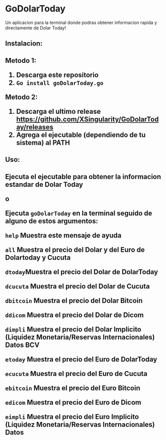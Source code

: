 # GoDolarToday
Un aplicacion para la terminal donde podras obtener informacion rapida y directamente de Dolar Today!

<h2>Instalacion:<h2>

Metodo 1:
1) Descarga este repositorio 
2) `Go install goDolarToday.go`

Metodo 2:
1) Descarga el ultimo release https://github.com/XSingularity/GoDolarToday/releases
2) Agrega el ejecutable (dependiendo de tu sistema) al PATH

<h2>Uso:<h2>

Ejecuta el ejecutable para obtener la informacion estandar de Dolar Today

o

Ejecuta `goDolarToday` en la terminal seguido de alguno de estos argumentos:

`help`	Muestra este mensaje de ayuda

`all`	Muestra el precio del Dolar y del Euro de Dolartoday y Cucuta

`dtoday`Muestra el precio del Dolar de DolarToday

`dcucuta`	Muestra el precio del Dolar de Cucuta

`dbitcoin`	Muestra el precio del Dolar Bitcoin

`ddicom`	Muestra el precio del Dolar de Dicom

`dimpli`	Muestra el precio del Dolar Implicito (Liquidez Monetaria/Reservas Internacionales) Datos BCV

`etoday`	Muestra el precio del Euro de DolarToday

`ecucuta`	Muestra el precio del Euro de Cucuta

`ebitcoin` Muestra el precio del Euro Bitcoin

`edicom` Muestra el precio del Euro de Dicom

`eimpli`	Muestra el precio del Euro Implicito (Liquidez Monetaria/Reservas Internacionales) Datos 
